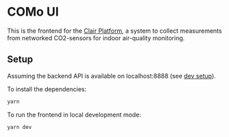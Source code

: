 # COMo UI

This is the frontend for the [Clair Platform](https://github.com/ClairBerlin/clair-stack), a system to collect measurements from networked CO2-sensors for indoor air-quality monitoring.

## Setup

Assuming the backend API is available on localhost:8888 (see [dev setup](https://github.com/ClairBerlin/clair-stack#development-setup)).

To install the dependencies:

```bash
yarn
```

To run the frontend in local development mode:

```bash
yarn dev
```
